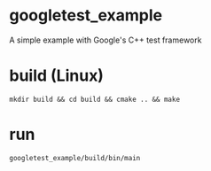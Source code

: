 # googletest_example
A simple example with Google's C++ test framework

# build (Linux)
    mkdir build && cd build && cmake .. && make

# run
    googletest_example/build/bin/main
